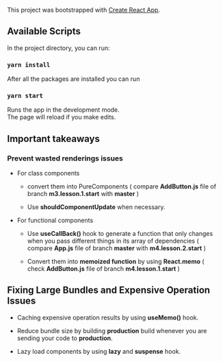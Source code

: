 This project was bootstrapped with [Create React App](https://github.com/facebook/create-react-app).

## Available Scripts

In the project directory, you can run:

### `yarn install `

After all the packages are installed you can run

### `yarn start `

Runs the app in the development mode.<br />
The page will reload if you make edits.<br />

## Important takeaways

### Prevent wasted renderings issues

* For class components

     * convert them into PureComponents ( compare **AddButton.js** file of branch **m3.lesson.1.start** with **master**  )

     * Use **shouldComponentUpdate** when necessary.
 
 
* For functional components

     * Use **useCallBack()** hook to generate a function that only changes when you pass different things in its array of dependencies ( compare **App.js** file of
      branch **master** with **m4.lesson.2.start**  )

     * Convert them into **memoized function** by using **React.memo** ( check **AddButton.js** file of branch **m4.lesson.1.start**  ) 

## Fixing Large Bundles and Expensive Operation Issues

* Caching expensive operation results by using **useMemo()** hook.

* Reduce bundle size by building **production** build whenever you are sending your code to **production**.

* Lazy load components by using **lazy** and **suspense** hook.


